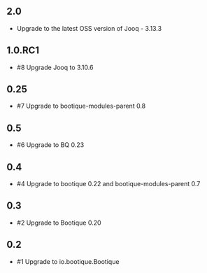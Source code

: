 ## 2.0

* Upgrade to the latest OSS version of Jooq - 3.13.3

## 1.0.RC1

* #8 Upgrade Jooq to 3.10.6

## 0.25

* #7 Upgrade to bootique-modules-parent 0.8

## 0.5

* #6 Upgrade to BQ 0.23  

## 0.4

* #4 Upgrade to bootique 0.22 and bootique-modules-parent 0.7

## 0.3

* #2 Upgrade to Bootique 0.20 

## 0.2

* #1 Upgrade to io.bootique.Bootique 
